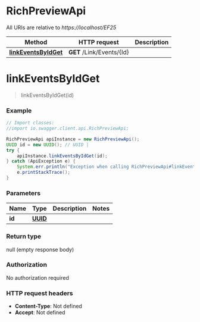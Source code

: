 # RichPreviewApi

All URIs are relative to *https://localhost/EF25*

Method | HTTP request | Description
------------- | ------------- | -------------
[**linkEventsByIdGet**](RichPreviewApi.md#linkEventsByIdGet) | **GET** /Link/Events/{Id} | 


<a name="linkEventsByIdGet"></a>
# **linkEventsByIdGet**
> linkEventsByIdGet(id)



### Example
```java
// Import classes:
//import io.swagger.client.api.RichPreviewApi;

RichPreviewApi apiInstance = new RichPreviewApi();
UUID id = new UUID(); // UUID | 
try {
    apiInstance.linkEventsByIdGet(id);
} catch (ApiException e) {
    System.err.println("Exception when calling RichPreviewApi#linkEventsByIdGet");
    e.printStackTrace();
}
```

### Parameters

Name | Type | Description  | Notes
------------- | ------------- | ------------- | -------------
 **id** | [**UUID**](.md)|  |

### Return type

null (empty response body)

### Authorization

No authorization required

### HTTP request headers

 - **Content-Type**: Not defined
 - **Accept**: Not defined

